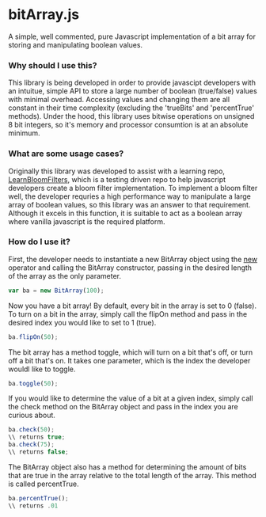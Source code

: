 # bitArray.js
A simple, well commented, pure Javascript implementation of a bit array for storing and manipulating boolean values.

### Why should I use this?

This library is being developed in order to provide javascipt developers with an intuitue, simple API to store a large
number of boolean (true/false) values with minimal overhead.  Accessing values and changing them are all constant in their
time complexity (excluding the 'trueBits' and 'percentTrue' methods).  Under the hood, this library uses bitwise operations on
unsigned 8 bit integers, so it's memory and processor consumtion is at an absolute minimum.

### What are some usage cases?

Originally this library was developed to assist with a learning repo,
[LearnBloomFilters](https://github.com/TheAdamizer/LearnBloomFilter), which is a testing driven repo to help javascript
developers create a bloom filter implementation.  To implement a bloom filter well, the developer requries a high performance
way to manipulate a large array of boolean values, so this library was an answer to that requirement.  Although it excels in
this function, it is suitable to act as a boolean array where vanilla javascript is the required platform.

### How do I use it?

First, the developer needs to instantiate a new BitArray object using the [new](https://developer.mozilla.org/en-US/docs/Web/JavaScript/Reference/Operators/new)
operator and calling the BitArray constructor, passing in the desired length of the array as the only parameter.

```javascript
var ba = new BitArray(100);
```

Now you have a bit array!  By default, every bit in the array is set to 0 (false).  To turn on a bit in the array, simply call
the flipOn method and pass in the desired index you would like to set to 1 (true).

```javascript
ba.flipOn(50);
```

The bit array has a method toggle, which will turn on a bit that's off, or turn off
a bit that's on.  It takes one parameter, which is the index the developer wouldl like
to toggle.

```javascript
ba.toggle(50);
```

If you would like to determine the value of a bit at a given index, simply call the check method on the BitArray object and
pass in the index you are curious about.

```javascript
ba.check(50);
\\ returns true;
ba.check(75);
\\ returns false;
```

The BitArray object also has a method for determining the amount of bits that are true in the array relative to the total
length of the array.  This method is called percentTrue.

```javascript
ba.percentTrue();
\\ returns .01
```
